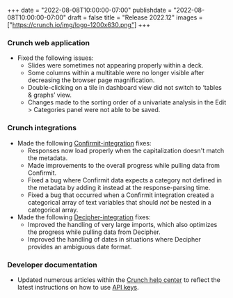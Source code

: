 +++
date = "2022-08-08T10:00:00-07:00"
publishdate = "2022-08-08T10:00:00-07:00"
draft = false
title = "Release 2022.12"
images = ["https://crunch.io/img/logo-1200x630.png"]
+++

### Crunch web application

- Fixed the following issues:
    - Slides were sometimes not appearing properly within a deck.
    - Some columns within a multitable were no longer visible after decreasing the browser page magnification.
    - Double-clicking on a tile in dashboard view did not switch to ‘tables & graphs’ view.
    - Changes made to the sorting order of a univariate analysis in the Edit > Categories panel were not able to be saved.

### Crunch integrations

- Made the following [Confirmit-integration](https://help.crunch.io/hc/en-us/articles/360060784772-How-to-import-from-Confirmit-into-Crunch) fixes:
    - Responses now load properly when the capitalization doesn't match the metadata.
    - Made improvements to the overall progress while pulling data from Confirmit.
    - Fixed a bug where Confirmit data expects a category not defined in the metadata by adding it instead at the response-parsing time.
    - Fixed a bug that occurred when a Confirmit integration created a categorical array of text variables that should *not* be nested in a categorical array.
- Made the following [Decipher-integration](https://help.crunch.io/hc/en-us/articles/360040119051-How-to-import-from-Decipher-into-Crunch) fixes:
    - Improved the handling of very large imports, which also optimizes the progress while pulling data from Decipher.
    - Improved the handling of dates in situations where Decipher provides an ambiguous date format.

### Developer documentation

- Updated numerous articles within the [Crunch help center](https://help.crunch.io/hc/en-us/sections/360008315951-Start-Here) to reflect the latest instructions on how to use [API keys](https://help.crunch.io/hc/en-us/articles/4415963337869-API-Keys).
